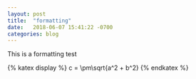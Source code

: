 ```yaml
---
layout: post
title:  "formatting"
date:   2018-06-07 15:41:22 -0700
categories: blog 
---
```


This is a formatting test

{% katex display %}
c = \pm\sqrt{a^2 + b^2}
{% endkatex %}